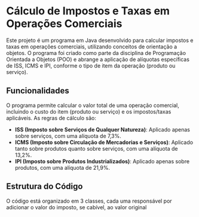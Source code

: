 # Cálculo de Impostos e Taxas em Operações Comerciais

Este projeto é um programa em Java desenvolvido para calcular impostos e taxas em operações comerciais, utilizando conceitos de orientação a objetos. O programa foi criado como parte da disciplina de Programação Orientada a Objetos (POO) e abrange a aplicação de alíquotas específicas de ISS, ICMS e IPI, conforme o tipo de item da operação (produto ou serviço).

## Funcionalidades

O programa permite calcular o valor total de uma operação comercial, incluindo o custo do item (produto ou serviço) e os impostos/taxas aplicáveis. As regras de cálculo são:

- **ISS (Imposto sobre Serviços de Qualquer Natureza)**: Aplicado apenas sobre serviços, com uma alíquota de 7,3%.
- **ICMS (Imposto sobre Circulação de Mercadorias e Serviços)**: Aplicado tanto sobre produtos quanto sobre serviços, com uma alíquota de 13,2%.
- **IPI (Imposto sobre Produtos Industrializados)**: Aplicado apenas sobre produtos, com uma alíquota de 21,9%.

## Estrutura do Código

O código está organizado em 3 classes, cada uma responsável por adicionar o valor do imposto, se cabível, ao valor original
